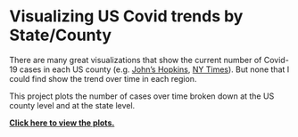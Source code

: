 # Visualizing US Covid trends by State/County

There are many great visualizations that show the current number of Covid-19 cases in each US county
(e.g. [John’s Hopkins](https://coronavirus.jhu.edu/map.html), [NY Times](https://www.nytimes.com/interactive/2020/us/coronavirus-us-cases.html)).
But none that I could find show the trend over time in each region.

This project plots the number of cases over time broken down at the US county level and at the state level.

<b>[Click here to view the plots.](https://nbviewer.jupyter.org/github/amurthy1/coviz/blob/master/coviz.ipynb)</b>
